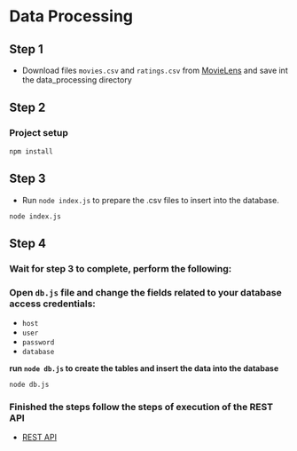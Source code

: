 # Data Processing

## Step 1

- Download files ``movies.csv`` and ``ratings.csv`` from [MovieLens](https://grouplens.org/datasets/movielens/) and save int the data_processing directory


## Step 2

### Project setup
```
npm install
```

## Step 3

- Run ``node index.js`` to prepare the .csv files to insert into the database.

```
node index.js
```

## Step 4

### Wait for step 3 to complete, perform the following:

### Open ``db.js`` file and change the fields related to your database access credentials:</b>

- ``host``
- ``user``
- ``password``
- ``database``

<b> run ``node db.js`` to create the tables and insert the data into the database </b>

```
node db.js
```

### Finished the steps follow the steps of execution of the REST API

* [REST API](./../API/README.md)


